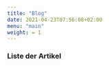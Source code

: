 ```yaml
---
title: "Blog"
date: 2021-04-23T07:56:08+02:00
menu: "main"
weight: = 1
---
```


### Liste der Artikel
